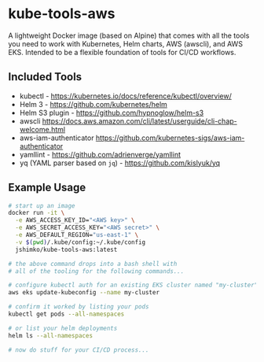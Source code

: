 # kube-tools-aws

A lightweight Docker image (based on Alpine) that comes with all the tools you need to work with Kubernetes, Helm charts, AWS (awscli), and AWS EKS. Intended to be a flexible foundation of tools for CI/CD workflows.

## Included Tools

 - kubectl - https://kubernetes.io/docs/reference/kubectl/overview/
 - Helm 3 - https://github.com/kubernetes/helm
 - Helm S3 plugin - https://github.com/hypnoglow/helm-s3
 - awscli https://docs.aws.amazon.com/cli/latest/userguide/cli-chap-welcome.html
 - aws-iam-authenticator https://github.com/kubernetes-sigs/aws-iam-authenticator
 - yamllint - https://github.com/adrienverge/yamllint
 - yq (YAML parser based on `jq`) - https://github.com/kislyuk/yq


## Example Usage

```sh
# start up an image
docker run -it \
  -e AWS_ACCESS_KEY_ID="<AWS key>" \
  -e AWS_SECRET_ACCESS_KEY="<AWS secret>" \
  -e AWS_DEFAULT_REGION="us-east-1" \
  -v $(pwd)/.kube/config:~/.kube/config
  jshimko/kube-tools-aws:latest

# the above command drops into a bash shell with
# all of the tooling for the following commands...

# configure kubectl auth for an existing EKS cluster named "my-cluster"
aws eks update-kubeconfig --name my-cluster

# confirm it worked by listing your pods
kubectl get pods --all-namespaces

# or list your helm deployments
helm ls --all-namespaces

# now do stuff for your CI/CD process...
```
